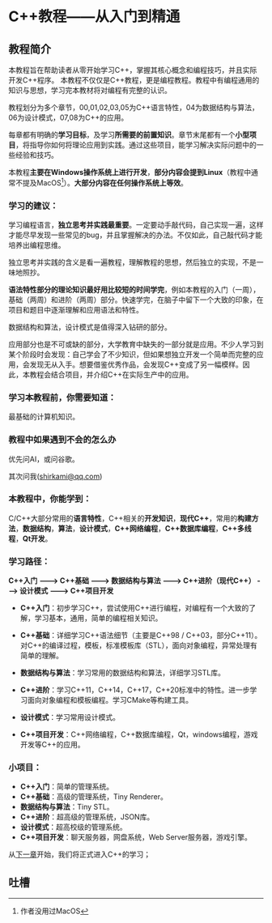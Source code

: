 # C++教程——从入门到精通

## 教程简介

本教程旨在帮助读者从零开始学习C++，掌握其核心概念和编程技巧，并且实际开发C++程序。
本教程不仅仅是C++教程，更是编程教程。教程中有编程通用的知识与思想，学习完本教材将对编程有完整的认识。

教程划分为多个章节，00,01,02,03,05为C++语言特性，04为数据结构与算法，06为设计模式，07,08为C++的应用。

每章都有明确的**学习目标**，及学习**所需要的前置知识**。章节末尾都有一个**小型项目**，将指导你如何将理论应用到实践。通过这些项目，能学习解决实际问题中的一些经验和技巧。

本教程**主要在Windows操作系统上进行开发**，**部分内容会提到Linux**（教程中通常不提及MacOS[^1]）。**大部分内容在任何操作系统上等效**。

### 学习的建议：

学习编程语言，**独立思考并实践最重要**。一定要动手敲代码，自己实现一遍，这样才能尽早发现一些常见的bug，并且掌握解决的办法。不仅如此，自己敲代码才能培养出编程思维。

独立思考并实践的含义是看一遍教程，理解教程的思想，然后独立的实现，不是一味地照抄。

**语法特性部分的理论知识最好用比较短的时间学完**，例如本教程的入门（一周），基础（两周）和进阶（两周）部分。快速学完，在脑子中留下一个大致的印象，在项目和题目中逐渐理解和应用语法和特性。

数据结构和算法，设计模式是值得深入钻研的部分。

应用部分也是不可或缺的部分，大学教育中缺失的一部分就是应用。不少人学习到某个阶段时会发现：自己学会了不少知识，但如果想独立开发一个简单而完整的应用，会发现无从入手。想要借鉴优秀作品，会发现C++变成了另一幅模样。因此，本教程会结合项目，并介绍C++在实际生产中的应用。

### 学习本教程前，你需要知道：

最基础的计算机知识。

### 教程中如果遇到不会的怎么办

优先问AI，或问谷歌。

其次问我(shirkami@qq.com)

### 本教程中，你能学到：

C/C++大部分常用的**语言特性**，C++相关的**开发知识**，**现代C++**，常用的**构建方法**，**数据结构**，**算法**，**设计模式**，**C++网络编程**，**C++数据库编程**，**C++多线程**，**Qt开发**。

### 学习路径：

**C++入门 ---> C++基础 ---> 数据结构与算法 ---> C++进阶（现代C++） ---> 设计模式 ---> C++项目开发**

- **C++入门**：初步学习C++，尝试使用C++进行编程，对编程有一个大致的了解，学习基本，通用，简单的编程相关知识。

- **C++基础**：详细学习C++语法细节（主要是C++98 / C++03，部分C++11）。对C++的编译过程，模板，标准模板库（STL），面向对象编程，异常处理有简单的理解。

- **数据结构与算法**：学习常用的数据结构和算法，详细学习STL库。

- **C++进阶**：学习C++11，C++14，C++17，C++20标准中的特性。进一步学习面向对象编程和模板编程。学习CMake等构建工具。

- **设计模式**：学习常用设计模式。

- **C++项目开发**：C++网络编程，C++数据库编程，Qt，windows编程，游戏开发等C++的应用。

### 小项目：

- **C++入门**：简单的管理系统。
- **C++基础**：高级的管理系统，Tiny Renderer。
- **数据结构与算法**：Tiny STL。
- **C++进阶**：超高级的管理系统，JSON库。
- **设计模式**：超高校级的管理系统。
- **C++项目开发**：聊天服务器，网盘系统，Web Server服务器，游戏引擎。

从[下一章](./01HelloWorld.md)开始，我们将正式进入C++的学习；

## 吐槽

[^1]: 作者没用过MacOS

